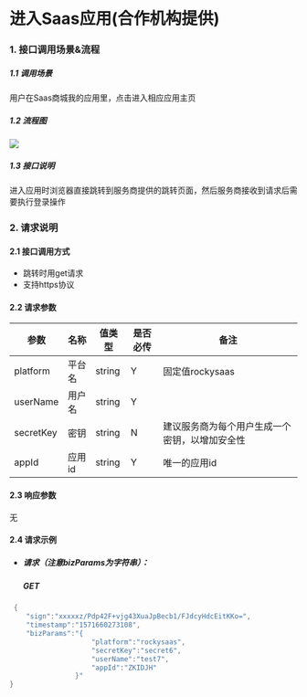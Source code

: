 # 进入Saas应用(合作机构提供)

### 1. 接口调用场景&流程

##### 1.1 调用场景

用户在Saas商城我的应用里，点击进入相应应用主页

##### 1.2 流程图

![](http://ydxjdnas.sanjinxia.com/image/进入应用.jpg)

##### 1.3  接口说明

进入应用时浏览器直接跳转到服务商提供的跳转页面，然后服务商接收到请求后需要执行登录操作

### 2. 请求说明

#### 2.1 接口调用方式

- 跳转时用get请求
- 支持https协议

#### 2.2  请求参数

| 参数        | 名称   | 值类型    | 是否必传 | 备注                      |
| --------- | ---- | ------ | ---- | ----------------------- |
| platform  | 平台名  | string | Y    | 固定值rockysaas            |
| userName  | 用户名  | string | Y    |                         |
| secretKey | 密钥   | string | N    | 建议服务商为每个用户生成一个密钥，以增加安全性 |
| appId     | 应用id | string | Y    | 唯一的应用id                 |

#### 2.3  响应参数

无

#### 2.4 请求示例

- ##### 请求（注意bizParams为字符串）：

  ##### GET

```Java
 {
	"sign":"xxxxxz/Pdp42F+vjg43XuaJpBecb1/FJdcyHdcEitKKo=",
	"timestamp":"1571660273108",
	"bizParams":"{				
					"platform":"rockysaas",
					"secretKey":"secret6",
					"userName":"test7",
   					"appId":"ZKIDJH"
				}"
}
```

